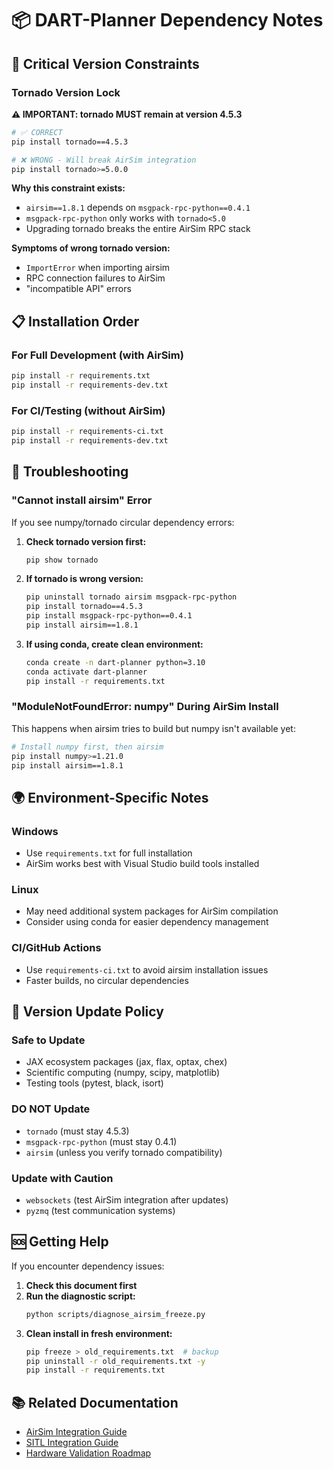 # 📦 DART-Planner Dependency Notes

## 🚨 Critical Version Constraints

### Tornado Version Lock
**⚠️ IMPORTANT: tornado MUST remain at version 4.5.3**

```bash
# ✅ CORRECT
pip install tornado==4.5.3

# ❌ WRONG - Will break AirSim integration
pip install tornado>=5.0.0
```

**Why this constraint exists:**
- `airsim==1.8.1` depends on `msgpack-rpc-python==0.4.1`
- `msgpack-rpc-python` only works with `tornado<5.0`
- Upgrading tornado breaks the entire AirSim RPC stack

**Symptoms of wrong tornado version:**
- `ImportError` when importing airsim
- RPC connection failures to AirSim
- "incompatible API" errors

## 📋 Installation Order

### For Full Development (with AirSim)
```bash
pip install -r requirements.txt
pip install -r requirements-dev.txt
```

### For CI/Testing (without AirSim)
```bash
pip install -r requirements-ci.txt
pip install -r requirements-dev.txt
```

## 🔧 Troubleshooting

### "Cannot install airsim" Error
If you see numpy/tornado circular dependency errors:

1. **Check tornado version first:**
   ```bash
   pip show tornado
   ```

2. **If tornado is wrong version:**
   ```bash
   pip uninstall tornado airsim msgpack-rpc-python
   pip install tornado==4.5.3
   pip install msgpack-rpc-python==0.4.1
   pip install airsim==1.8.1
   ```

3. **If using conda, create clean environment:**
   ```bash
   conda create -n dart-planner python=3.10
   conda activate dart-planner
   pip install -r requirements.txt
   ```

### "ModuleNotFoundError: numpy" During AirSim Install
This happens when airsim tries to build but numpy isn't available yet:

```bash
# Install numpy first, then airsim
pip install numpy>=1.21.0
pip install airsim==1.8.1
```

## 🌍 Environment-Specific Notes

### Windows
- Use `requirements.txt` for full installation
- AirSim works best with Visual Studio build tools installed

### Linux
- May need additional system packages for AirSim compilation
- Consider using conda for easier dependency management

### CI/GitHub Actions
- Use `requirements-ci.txt` to avoid airsim installation issues
- Faster builds, no circular dependencies

## 🔄 Version Update Policy

### Safe to Update
- JAX ecosystem packages (jax, flax, optax, chex)
- Scientific computing (numpy, scipy, matplotlib)
- Testing tools (pytest, black, isort)

### DO NOT Update
- `tornado` (must stay 4.5.3)
- `msgpack-rpc-python` (must stay 0.4.1)
- `airsim` (unless you verify tornado compatibility)

### Update with Caution
- `websockets` (test AirSim integration after updates)
- `pyzmq` (test communication systems)

## 🆘 Getting Help

If you encounter dependency issues:

1. **Check this document first**
2. **Run the diagnostic script:**
   ```bash
   python scripts/diagnose_airsim_freeze.py
   ```
3. **Clean install in fresh environment:**
   ```bash
   pip freeze > old_requirements.txt  # backup
   pip uninstall -r old_requirements.txt -y
   pip install -r requirements.txt
   ```

## 📚 Related Documentation

- [AirSim Integration Guide](validation/AIRSIM_INTEGRATION_GUIDE.md)
- [SITL Integration Guide](implementation/SITL_INTEGRATION_GUIDE.md)
- [Hardware Validation Roadmap](HARDWARE_VALIDATION_ROADMAP.md) 